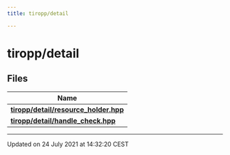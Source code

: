 ```yaml
---
title: tiropp/detail

---
```


# tiropp/detail



## Files

| Name           |
| -------------- |
| **[tiropp/detail/resource_holder.hpp](/docs/api/files/resource__holder_8hpp#file-resource_holder.hpp)**  |
| **[tiropp/detail/handle_check.hpp](/docs/api/files/handle__check_8hpp#file-handle_check.hpp)**  |






-------------------------------

Updated on 24 July 2021 at 14:32:20 CEST
